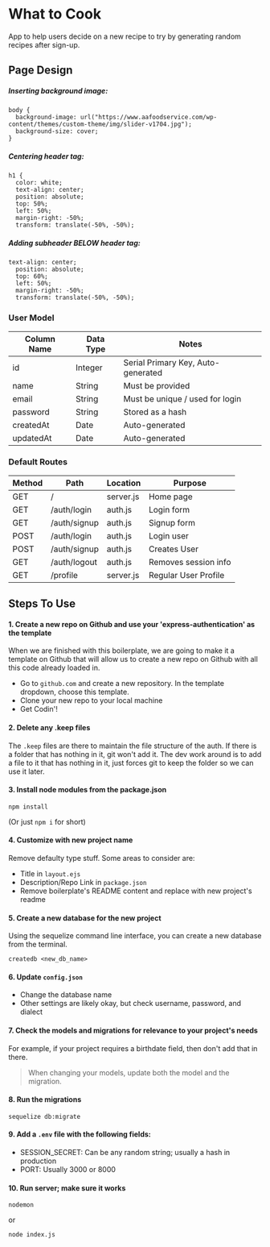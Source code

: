 # What to Cook
App to help users decide on a new recipe to try by generating random recipes after sign-up.

## Page Design
##### Inserting background image:
``` 
body {
  background-image: url("https://www.aafoodservice.com/wp-content/themes/custom-theme/img/slider-v1704.jpg");
  background-size: cover;
} 
```

##### Centering header tag:
```
h1 {
  color: white;
  text-align: center;
  position: absolute;
  top: 50%;
  left: 50%;
  margin-right: -50%;
  transform: translate(-50%, -50%);
```

##### Adding subheader BELOW header tag:
```
text-align: center;
  position: absolute;
  top: 60%;
  left: 50%;
  margin-right: -50%;
  transform: translate(-50%, -50%);
```



### User Model

| Column Name | Data Type | Notes |
| --------------- | ------------- | ------------------------------ |
| id | Integer | Serial Primary Key, Auto-generated |
| name | String | Must be provided |
| email | String | Must be unique / used for login |
| password | String | Stored as a hash |
| createdAt | Date | Auto-generated |
| updatedAt | Date | Auto-generated |

### Default Routes

| Method | Path | Location | Purpose |
| ------ | ---------------- | -------------- | ------------------- |
| GET | / | server.js | Home page |
| GET | /auth/login | auth.js | Login form |
| GET | /auth/signup | auth.js | Signup form |
| POST | /auth/login | auth.js | Login user |
| POST | /auth/signup | auth.js | Creates User |
| GET | /auth/logout | auth.js | Removes session info |
| GET | /profile | server.js | Regular User Profile |

## Steps To Use

#### 1. Create a new repo on Github and use your 'express-authentication' as the template

When we are finished with this boilerplate, we are going to make it a template on Github that will allow us to create a new repo on Github with all this code already loaded in.
* Go to `github.com` and create a new repository. In the template dropdown, choose this template.
* Clone your new repo to your local machine
* Get Codin'!

#### 2. Delete any .keep files

The `.keep` files are there to maintain the file structure of the auth. If there is a folder that has nothing in it, git won't add it. The dev work around is to add a file to it that has nothing in it, just forces git to keep the folder so we can use it later.

#### 3. Install node modules from the package.json

```
npm install
```

(Or just `npm i` for short)

#### 4. Customize with new project name

Remove defaulty type stuff. Some areas to consider are:

* Title in `layout.ejs`
* Description/Repo Link in `package.json`
* Remove boilerplate's README content and replace with new project's readme

#### 5. Create a new database for the new project

Using the sequelize command line interface, you can create a new database from the terminal.

```
createdb <new_db_name>
```

#### 6. Update `config.json`

* Change the database name
* Other settings are likely okay, but check username, password, and dialect

#### 7. Check the models and migrations for relevance to your project's needs

For example, if your project requires a birthdate field, then don't add that in there. 

> When changing your models, update both the model and the migration.

#### 8. Run the migrations

```
sequelize db:migrate
```

#### 9. Add a `.env` file with the following fields:

* SESSION_SECRET: Can be any random string; usually a hash in production
* PORT: Usually 3000 or 8000

#### 10. Run server; make sure it works

```
nodemon
```

or

```
node index.js
```
